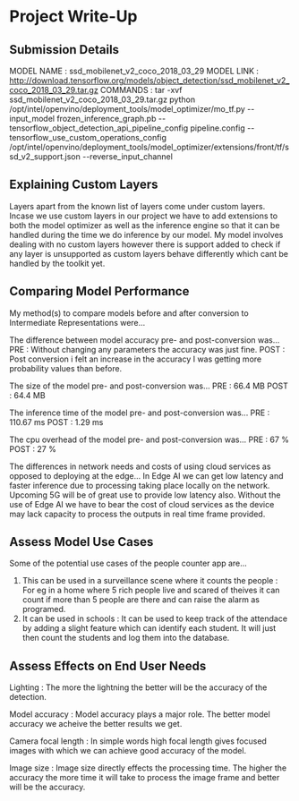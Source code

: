# Project Write-Up

## Submission Details
MODEL NAME  : ssd_mobilenet_v2_coco_2018_03_29
MODEL LINK  : http://download.tensorflow.org/models/object_detection/ssd_mobilenet_v2_coco_2018_03_29.tar.gz
COMMANDS    : tar -xvf ssd_mobilenet_v2_coco_2018_03_29.tar.gz
              python /opt/intel/openvino/deployment_tools/model_optimizer/mo_tf.py --input_model frozen_inference_graph.pb --tensorflow_object_detection_api_pipeline_config pipeline.config --tensorflow_use_custom_operations_config /opt/intel/openvino/deployment_tools/model_optimizer/extensions/front/tf/ssd_v2_support.json --reverse_input_channel


## Explaining Custom Layers

Layers apart from the known list of layers come under custom layers. Incase we use custom layers in our project we have to add extensions to both the model optimizer as well as the inference engine so that it can be handled during the time we do inference by our model.
My model involves dealing with no custom layers however there is support added to check if any layer is unsupported as custom layers behave differently which cant be handled by the toolkit yet.


## Comparing Model Performance

My method(s) to compare models before and after conversion to Intermediate Representations
were...

The difference between model accuracy pre- and post-conversion was...
PRE   : Without changing any parameters the accuracy was just fine.
POST  : Post conversion i felt an increase in the accuracy I was getting more probability values than before.

The size of the model pre- and post-conversion was...
PRE   : 66.4 MB
POST  : 64.4 MB

The inference time of the model pre- and post-conversion was...
PRE   : 110.67 ms
POST  : 1.29 ms

The cpu overhead of the model pre- and post-conversion was...
PRE   : 67 %
POST  : 27 %

The differences in network needs and costs of using cloud services as opposed to deploying at the edge...
In Edge AI we can get low latency and faster inference due to processing taking place locally on the network. Upcoming 5G will be of great use to provide low latency also. Without the use of Edge AI we have to bear the cost of cloud services as the device may lack capacity to process the outputs in real time frame provided.


## Assess Model Use Cases

Some of the potential use cases of the people counter app are...
1) This can be used in a surveillance scene where it counts the people :
    For eg in a home where 5 rich people live and scared of theives it can count if more than 5 people are there and can raise the alarm as programed.
2) It can be used in schools :
    It can be used to keep track of the attendace by adding a slight feature which can identify each student. It will just then count the students and log them into the database.


## Assess Effects on End User Needs

Lighting :  The more the lightning the better will be the accuracy of the detection.

Model accuracy :  Model accuracy plays a major role. The better model accuracy we acheive the better results we get.

Camera focal length : In simple words high focal length gives focused images with which we can achieve good accuracy of the model. 

Image size :   Image size directly effects the processing time. The higher the accuracy the more time it will take to process the image frame and better will be the accuracy.


